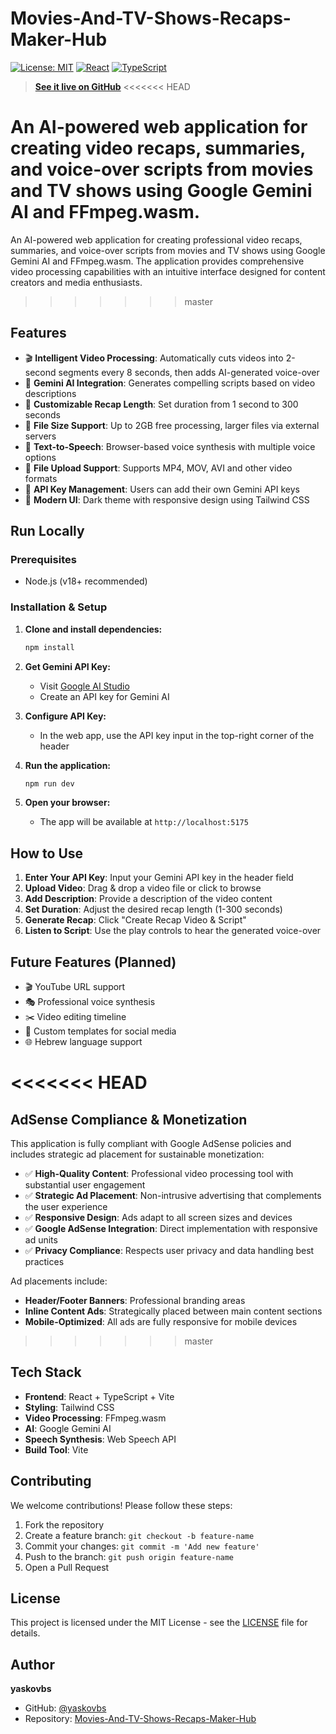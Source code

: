 # Movies-And-TV-Shows-Recaps-Maker-Hub

[![License: MIT](https://img.shields.io/badge/License-MIT-blue.svg)](https://opensource.org/licenses/MIT)
[![React](https://img.shields.io/badge/React-19.0.0-blue)](https://react.dev/)
[![TypeScript](https://img.shields.io/badge/TypeScript-5.8.2-blue)](https://www.typescriptlang.org/)

> **[See it live on GitHub](https://github.com/yaskovbs/Movies-And-TV-Shows-Recaps-Maker-Hub)**
<<<<<<< HEAD

An AI-powered web application for creating video recaps, summaries, and voice-over scripts from movies and TV shows using Google Gemini AI and FFmpeg.wasm.
=======
>
An AI-powered web application for creating professional video recaps, summaries, and voice-over scripts from movies and TV shows using Google Gemini AI and FFmpeg.wasm. The application provides comprehensive video processing capabilities with an intuitive interface designed for content creators and media enthusiasts.
>>>>>>> master

## Features

- 🎬 **Intelligent Video Processing**: Automatically cuts videos into 2-second segments every 8 seconds, then adds AI-generated voice-over
- 🤖 **Gemini AI Integration**: Generates compelling scripts based on video descriptions
- 🎯 **Customizable Recap Length**: Set duration from 1 second to 300 seconds
- 📁 **File Size Support**: Up to 2GB free processing, larger files via external servers
- 🎤 **Text-to-Speech**: Browser-based voice synthesis with multiple voice options
- 📁 **File Upload Support**: Supports MP4, MOV, AVI and other video formats
- 🔐 **API Key Management**: Users can add their own Gemini API keys
- 🎨 **Modern UI**: Dark theme with responsive design using Tailwind CSS

## Run Locally

### Prerequisites
- Node.js (v18+ recommended)

### Installation & Setup

1. **Clone and install dependencies:**
   ```bash
   npm install
   ```

2. **Get Gemini API Key:**
   - Visit [Google AI Studio](https://makersuite.google.com/app/apikey)
   - Create an API key for Gemini AI

3. **Configure API Key:**
   - In the web app, use the API key input in the top-right corner of the header

4. **Run the application:**
   ```bash
   npm run dev
   ```

5. **Open your browser:**
   - The app will be available at `http://localhost:5175`

## How to Use

1. **Enter Your API Key**: Input your Gemini API key in the header field
2. **Upload Video**: Drag & drop a video file or click to browse
3. **Add Description**: Provide a description of the video content
4. **Set Duration**: Adjust the desired recap length (1-300 seconds)
5. **Generate Recap**: Click "Create Recap Video & Script"
6. **Listen to Script**: Use the play controls to hear the generated voice-over

## Future Features (Planned)

- 🎬 YouTube URL support
- 🎭 Professional voice synthesis
- ✂️ Video editing timeline
- 🎨 Custom templates for social media
- 🌐 Hebrew language support

<<<<<<< HEAD
=======
## AdSense Compliance & Monetization

This application is fully compliant with Google AdSense policies and includes strategic ad placement for sustainable monetization:

- ✅ **High-Quality Content**: Professional video processing tool with substantial user engagement
- ✅ **Strategic Ad Placement**: Non-intrusive advertising that complements the user experience
- ✅ **Responsive Design**: Ads adapt to all screen sizes and devices
- ✅ **Google AdSense Integration**: Direct implementation with responsive ad units
- ✅ **Privacy Compliance**: Respects user privacy and data handling best practices

Ad placements include:
- **Header/Footer Banners**: Professional branding areas
- **Inline Content Ads**: Strategically placed between main content sections
- **Mobile-Optimized**: All ads are fully responsive for mobile devices

>>>>>>> master
## Tech Stack

- **Frontend**: React + TypeScript + Vite
- **Styling**: Tailwind CSS
- **Video Processing**: FFmpeg.wasm
- **AI**: Google Gemini AI
- **Speech Synthesis**: Web Speech API
- **Build Tool**: Vite

## Contributing

We welcome contributions! Please follow these steps:

1. Fork the repository
2. Create a feature branch: `git checkout -b feature-name`
3. Commit your changes: `git commit -m 'Add new feature'`
4. Push to the branch: `git push origin feature-name`
5. Open a Pull Request

## License

This project is licensed under the MIT License - see the [LICENSE](LICENSE) file for details.

## Author

**yaskovbs**
- GitHub: [@yaskovbs](https://github.com/yaskovbs)
- Repository: [Movies-And-TV-Shows-Recaps-Maker-Hub](https://github.com/yaskovbs/Movies-And-TV-Shows-Recaps-Maker-Hub)
